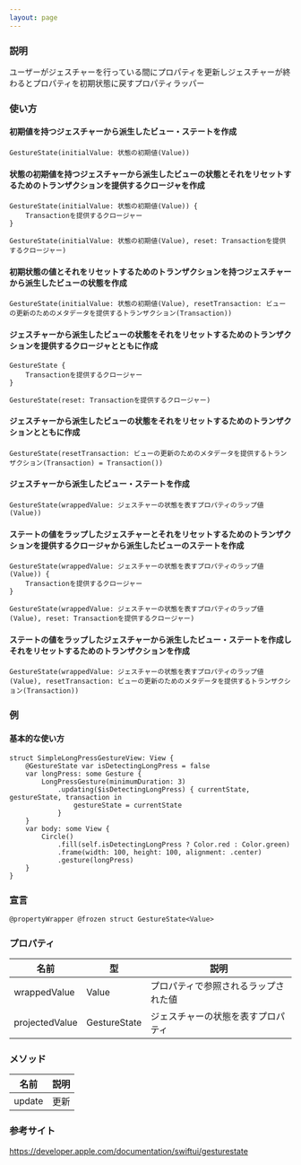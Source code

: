 ```yaml
---
layout: page
---
```


### 説明

ユーザーがジェスチャーを行っている間にプロパティを更新しジェスチャーが終わるとプロパティを初期状態に戻すプロパティラッパー

### 使い方

#### 初期値を持つジェスチャーから派生したビュー・ステートを作成

    GestureState(initialValue: 状態の初期値(Value))

#### 状態の初期値を持つジェスチャーから派生したビューの状態とそれをリセットするためのトランザクションを提供するクロージャを作成

    GestureState(initialValue: 状態の初期値(Value)) {
        Transactionを提供するクロージャー
    }

    GestureState(initialValue: 状態の初期値(Value), reset: Transactionを提供するクロージャー)

#### 初期状態の値とそれをリセットするためのトランザクションを持つジェスチャーから派生したビューの状態を作成

    GestureState(initialValue: 状態の初期値(Value), resetTransaction: ビューの更新のためのメタデータを提供するトランザクション(Transaction))

#### ジェスチャーから派生したビューの状態をそれをリセットするためのトランザクションを提供するクロージャとともに作成

    GestureState {
        Transactionを提供するクロージャー
    }

    GestureState(reset: Transactionを提供するクロージャー)

#### ジェスチャーから派生したビューの状態をそれをリセットするためのトランザクションとともに作成

    GestureState(resetTransaction: ビューの更新のためのメタデータを提供するトランザクション(Transaction) = Transaction())

#### ジェスチャーから派生したビュー・ステートを作成

    GestureState(wrappedValue: ジェスチャーの状態を表すプロパティのラップ値(Value))

#### ステートの値をラップしたジェスチャーとそれをリセットするためのトランザクションを提供するクロージャから派生したビューのステートを作成

    GestureState(wrappedValue: ジェスチャーの状態を表すプロパティのラップ値(Value)) {
        Transactionを提供するクロージャー
    }

    GestureState(wrappedValue: ジェスチャーの状態を表すプロパティのラップ値(Value), reset: Transactionを提供するクロージャー)

#### ステートの値をラップしたジェスチャーから派生したビュー・ステートを作成しそれをリセットするためのトランザクションを作成

    GestureState(wrappedValue: ジェスチャーの状態を表すプロパティのラップ値(Value), resetTransaction: ビューの更新のためのメタデータを提供するトランザクション(Transaction))

### 例

#### 基本的な使い方

    struct SimpleLongPressGestureView: View {
        @GestureState var isDetectingLongPress = false
        var longPress: some Gesture {
            LongPressGesture(minimumDuration: 3)
                .updating($isDetectingLongPress) { currentState, gestureState, transaction in
                    gestureState = currentState
                }
        }
        var body: some View {
            Circle()
                .fill(self.isDetectingLongPress ? Color.red : Color.green)
                .frame(width: 100, height: 100, alignment: .center)
                .gesture(longPress)
        }
    }

### 宣言

    @propertyWrapper @frozen struct GestureState<Value>

### プロパティ

| 名前             | 型                   | 説明                 |
| -------------- | ------------------- | ------------------ |
| wrappedValue   | Value               | プロパティで参照されるラップされた値 |
| projectedValue | GestureState<Value> | ジェスチャーの状態を表すプロパティ  |

### メソッド

| 名前     | 説明  |
| ------ | --- |
| update | 更新  |

### 参考サイト

<https://developer.apple.com/documentation/swiftui/gesturestate>
